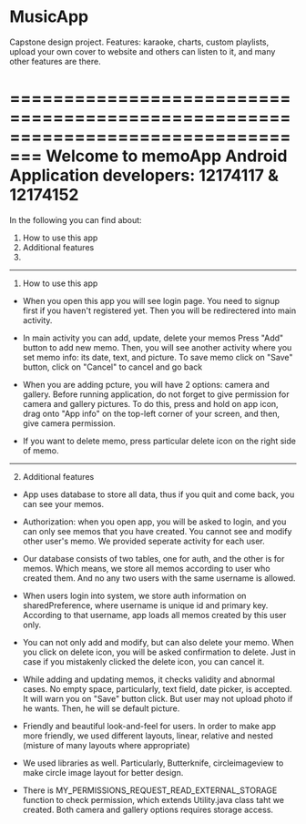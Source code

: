# MusicApp
Capstone design project. Features: karaoke, charts, custom playlists, upload your own cover to website and others 
can listen to it, and many other features are there.

=================================================================================
		     Welcome to memoApp Android Application
		        developers: 12174117 & 12174152
=================================================================================

In the following you can find about:

1. How to use this app
2. Additional features
3. 

---------------------------------------------------------------------------------

1. How to use this app

* When you open this app you will see login page.
  You need to signup first if you haven't registered yet.
  Then you will be redirectered into main activity.

* In main activity you can add, update, delete your memos
  Press "Add" button to add new memo.
  Then, you will see another activity where you set memo info:
  its date, text, and picture.
  To save memo click on "Save" button, click on "Cancel" to cancel and go back
	    
* When you are adding pcture, you will have 2 options: camera and gallery.
  Before running application, do not forget to give permission for camera and 
  gallery pictures. To do this, press and hold on app icon, drag onto "App info"
  on the top-left corner of your screen, and then, give camera permission.	

* If you want to delete memo, press particular delete icon on the right side of 
  memo.

---------------------------------------------------------------------------------

2. Additional features

* App uses database to store all data, thus if you quit and come back, you can
  see your memos.

* Authorization: when you open app, you will be asked to login, and you can only
  see memos that you have created. You cannot see and modify other user's memo.
  We provided seperate activity for each user.

* Our database consists of two tables, one for auth, and the other is for memos.
  Which means, we store all memos according to user who created them.
  And no any two users with the same username is allowed. 

* When users login into system, we store auth information on sharedPreference,
  where username is unique id and primary key. According to that username,
  app loads all memos created by this user only.

* You can not only add and modify, but can also delete your memo.
  When you click on delete icon, you will be asked confirmation to delete.
  Just in case if you mistakenly clicked the delete icon, you can cancel it.

* While adding and updating memos, it checks validity and abnormal  cases.
  No empty space, particularly, text field, date picker, 
  is accepted. It will warn you on "Save" button click. 
  But user may not upload photo if he wants. Then, he will se default picture.

* Friendly and beautiful look-and-feel for users. In order to make app more
  friendly, we used different layouts, linear, relative and nested (misture
  of many layouts where appropriate)

* We used libraries as well. Particularly, Butterknife, circleimageview to make 
  circle image layout for better design.

* There is MY_PERMISSIONS_REQUEST_READ_EXTERNAL_STORAGE function to check 
  permission, which extends Utility.java class taht we created.
  Both camera and  gallery options requires storage access.
